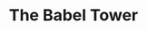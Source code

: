 ---
pid: ch290
title: The Babel Tower
location_transcription: Ben F. Parkway
coordinates: "[-75.172538006855, 39.959321250548]"
zipcode: NJ08094
gen_neighborhood: 
neighborhood: 
outside_phl: Williamstown NJ
age: '29'
age_range: 20-29
instagram: 
image_file_name: ch_290.jpg
proposal_transcription: A place where people from different places can exchange experience/
  culture. Because Philly and US is made of different cultures.
topic: 
topic_summary: '0'
type: Space
keywords_other: 
credit: Fernanda
image_labels: 
twitter: 
facebook: 
permalink: "/monuments/ch290/"
layout: item-page
---